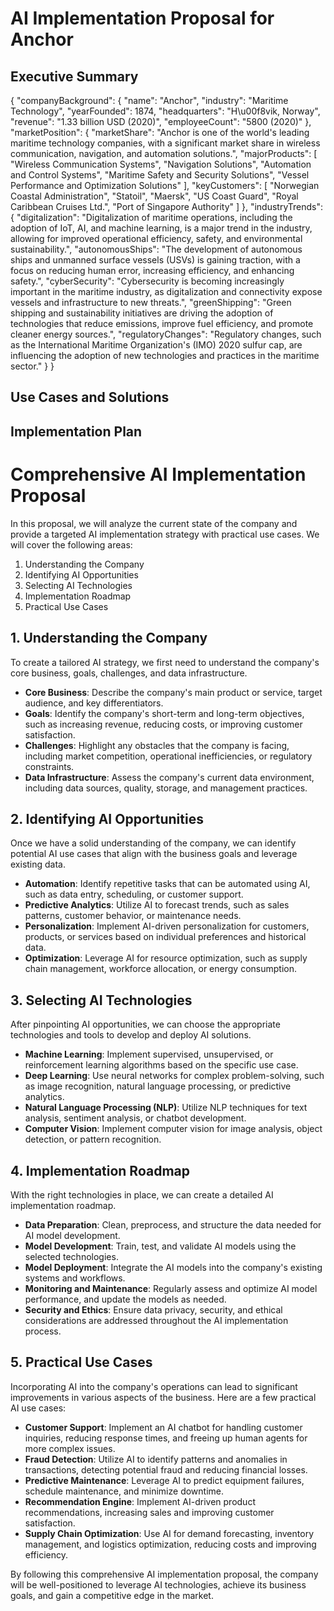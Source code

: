 # AI Implementation Proposal for Anchor

## Executive Summary
{
  "companyBackground": {
    "name": "Anchor",
    "industry": "Maritime Technology",
    "yearFounded": 1874,
    "headquarters": "H\u00f8vik, Norway",
    "revenue": "1.33 billion USD (2020)",
    "employeeCount": "5800 (2020)"
  },
  "marketPosition": {
    "marketShare": "Anchor is one of the world's leading maritime technology companies, with a significant market share in wireless communication, navigation, and automation solutions.",
    "majorProducts": [
      "Wireless Communication Systems",
      "Navigation Solutions",
      "Automation and Control Systems",
      "Maritime Safety and Security Solutions",
      "Vessel Performance and Optimization Solutions"
    ],
    "keyCustomers": [
      "Norwegian Coastal Administration",
      "Statoil",
      "Maersk",
      "US Coast Guard",
      "Royal Caribbean Cruises Ltd.",
      "Port of Singapore Authority"
    ]
  },
  "industryTrends": {
    "digitalization": "Digitalization of maritime operations, including the adoption of IoT, AI, and machine learning, is a major trend in the industry, allowing for improved operational efficiency, safety, and environmental sustainability.",
    "autonomousShips": "The development of autonomous ships and unmanned surface vessels (USVs) is gaining traction, with a focus on reducing human error, increasing efficiency, and enhancing safety.",
    "cyberSecurity": "Cybersecurity is becoming increasingly important in the maritime industry, as digitalization and connectivity expose vessels and infrastructure to new threats.",
    "greenShipping": "Green shipping and sustainability initiatives are driving the adoption of technologies that reduce emissions, improve fuel efficiency, and promote cleaner energy sources.",
    "regulatoryChanges": "Regulatory changes, such as the International Maritime Organization's (IMO) 2020 sulfur cap, are influencing the adoption of new technologies and practices in the maritime sector."
  }
}

## Use Cases and Solutions

## Implementation Plan
# Comprehensive AI Implementation Proposal

In this proposal, we will analyze the current state of the company and provide a targeted AI implementation strategy with practical use cases. We will cover the following areas:

1. Understanding the Company
2. Identifying AI Opportunities
3. Selecting AI Technologies
4. Implementation Roadmap
5. Practical Use Cases

## 1. Understanding the Company

To create a tailored AI strategy, we first need to understand the company's core business, goals, challenges, and data infrastructure.

- **Core Business**: Describe the company's main product or service, target audience, and key differentiators.
- **Goals**: Identify the company's short-term and long-term objectives, such as increasing revenue, reducing costs, or improving customer satisfaction.
- **Challenges**: Highlight any obstacles that the company is facing, including market competition, operational inefficiencies, or regulatory constraints.
- **Data Infrastructure**: Assess the company's current data environment, including data sources, quality, storage, and management practices.

## 2. Identifying AI Opportunities

Once we have a solid understanding of the company, we can identify potential AI use cases that align with the business goals and leverage existing data.

- **Automation**: Identify repetitive tasks that can be automated using AI, such as data entry, scheduling, or customer support.
- **Predictive Analytics**: Utilize AI to forecast trends, such as sales patterns, customer behavior, or maintenance needs.
- **Personalization**: Implement AI-driven personalization for customers, products, or services based on individual preferences and historical data.
- **Optimization**: Leverage AI for resource optimization, such as supply chain management, workforce allocation, or energy consumption.

## 3. Selecting AI Technologies

After pinpointing AI opportunities, we can choose the appropriate technologies and tools to develop and deploy AI solutions.

- **Machine Learning**: Implement supervised, unsupervised, or reinforcement learning algorithms based on the specific use case.
- **Deep Learning**: Use neural networks for complex problem-solving, such as image recognition, natural language processing, or predictive analytics.
- **Natural Language Processing (NLP)**: Utilize NLP techniques for text analysis, sentiment analysis, or chatbot development.
- **Computer Vision**: Implement computer vision for image analysis, object detection, or pattern recognition.

## 4. Implementation Roadmap

With the right technologies in place, we can create a detailed AI implementation roadmap.

- **Data Preparation**: Clean, preprocess, and structure the data needed for AI model development.
- **Model Development**: Train, test, and validate AI models using the selected technologies.
- **Model Deployment**: Integrate the AI models into the company's existing systems and workflows.
- **Monitoring and Maintenance**: Regularly assess and optimize AI model performance, and update the models as needed.
- **Security and Ethics**: Ensure data privacy, security, and ethical considerations are addressed throughout the AI implementation process.

## 5. Practical Use Cases

Incorporating AI into the company's operations can lead to significant improvements in various aspects of the business. Here are a few practical AI use cases:

- **Customer Support**: Implement an AI chatbot for handling customer inquiries, reducing response times, and freeing up human agents for more complex issues.
- **Fraud Detection**: Utilize AI to identify patterns and anomalies in transactions, detecting potential fraud and reducing financial losses.
- **Predictive Maintenance**: Leverage AI to predict equipment failures, schedule maintenance, and minimize downtime.
- **Recommendation Engine**: Implement AI-driven product recommendations, increasing sales and improving customer satisfaction.
- **Supply Chain Optimization**: Use AI for demand forecasting, inventory management, and logistics optimization, reducing costs and improving efficiency.

By following this comprehensive AI implementation proposal, the company will be well-positioned to leverage AI technologies, achieve its business goals, and gain a competitive edge in the market.